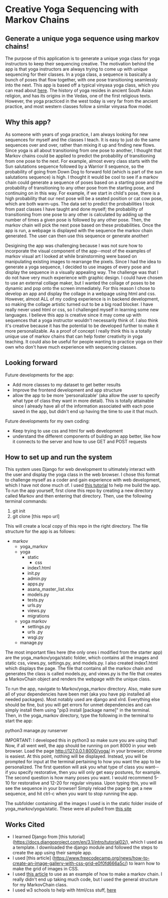 # Creative Yoga Sequencing with Markov Chains

## Generate a unique yoga sequence using markov chains!
The purpose of this application is to generate a unique yoga class for yoga instructors to keep their sequencing creative. The motivation behind the app is that yoga instructors are always trying to come up with unique sequencing for their classes. In a yoga class, a sequence is basically a bunch of poses that flow together, with one pose transitioning seamlessly into the next. This app is based off a typical vinyasa yoga class, which you can read about [here](https://oneflowyoga.com/blog/what-is-vinyasa-yoga). The history of yoga resides in ancient South Asian religion, and has its origins in the Vedas, one of the first religious texts. However, the yoga practiced in the west today is very far from the ancient practice, and most western classes follow a similar vinyasa flow model. 

## Why this app?
As someone with years of yoga practice, I am always looking for new sequences for myself and the classes I teach. It is easy to just do the same sequences over and over, rather than mixing it up and finding new flows. Since yoga is all about transitioning from one pose to another, I thought that Markov chains could be applied to predict the probability of transitioning from one pose to the next. For example, almost every class starts with the Sun salutations sequence followed by a Warrior II sequence, so the probability of going from Down Dog to forward fold (which is part of the sun salutations sequence) is high. I thought it would be cool to see if a markov chain could generate a sequence of poses based on a starting pose and the probability of transitioning to any other pose from the starting pose, and continuing on in this way. For example, if we start in child's pose, there is a high probability that our next pose will be a seated position or cat cow pose, which are both warm-ups. The data set to predict the probabilities I took from past classes I have taught and done myself; the probability of transitioning from one pose to any other is calculated by adding up the number of times a given pose is followed by any other pose. Then, the markov chain will pick the next pose based on these probabilities. Once the app is run, a webpage is displayed with the sequence the markov chain generated. The user can then use this sequence or generate another!

Desigining the app was challenging because I was not sure how to incorporate the visual component of the app--most of the examples of markov visual art I looked at while brainstorming were based on manipulating existing images to rearrange the pixels. Since I had the idea to generate a yoga sequence, I decided to use images of every pose and display the sequence in a visually appealing way. The challenge was that I do not have very much experience with graphic design. I could have chosen to use an external collage maker, but I wanted the collage of poses to be dynamic and pop onto the screen immediately. For this reason I chose to develop an app and display the collage in a webpage using html and css. However, almost ALL of my coding experience is in backend development, so making the collage artistic turned out to be a big road blocker. I have really never used html or css, so I challenged myself in learning some new languages. I believe this app is creative since it may come up with sequences that a yoga instructor wouldn't necessarily think of. I also think it's creative because it has the potential to be developed further to make it more personalizable. As a proof of concept I really think this is a totally unique use of markov chains that can help foster creativity in yoga teaching. It could also be useful for people wanting to practice yoga on their own who don't have much experience with sequencing classes.

## Looking forward
Future developments for the app:
- Add more classes to my dataset to get better results
- Improve the frontend development and app structure
- allow the app to be more 'personalizable' (aka allow the user to specify what type of class they want in more detail). This is totally attainable since I already have all of the information associated with each pose saved in the app, but didn't end up having the time to use it that much. 

Future developments for my own coding:
- Keep trying to use css and html for web development
- understand the different components of building an app better, like how it connects to the server and how to use GET and POST requests

## How to set up and run the system
This system uses Django for web development to ultimately interact with the user and display the yoga class in the web browser. I chose this format to challenge myself as a coder and gain experience with web development, which I have not done much of. I used [this tutorial](https://docs.djangoproject.com/en/3.1/intro/tutorial01/) to help me build the app. 
To run the app yourself, first clone this repo by creating a new directory called Markov and then entering that directory. Then, use the following terminal commands:

1. git init 
2. git clone [this repo url]

This will create a local copy of this repo in the right directory. The file structure for the app is as follows:
* markov
  * yoga_markov
  * yoga
    * static
       * css
     * index1.html
     * init.py
     * admin.py
     * apps.py
     * asana_master_list.xlsx
     * models.py
     * tests.py
     * urls.py
     * views.py
     * migrations
  * yoga markov
     * settings.py
     * urls .py
     * wsgi.py
   * manage.py

The most important files here (the only ones i modified from the starter app) are the yoga_markov/yoga/static folder, which contains all the images and static css, views.py, settings.py, and models.py. I also created index1.html which displays the page. The file that contains all the markov chain and generates the class is called models.py, and views.py is the file that creates a MarkovChain object and renders the webpage with the unique class.

To run the app, navigate to Markov/yoga_markov directory. Also, make sure all of your dependencies have been met (aka you have pip installed all needed packages). Most notably used are django and xlrd. Everything else should be fine, but you will get errors for unmet dependencies and can simply install them using "pip3 install [package name]" in the terminal.
Then, in the yoga_markov directory, type the following in the terminal to start the app:

python3 manage.py runserver

IMPORTANT: I developed this in python3 so make sure you are using that!
Now, if all went well, the app should be running on port 8000 in your web browser. Load the page http://127.0.0.1:8000/yoga/ in your browser; chrome is easiest. At this point, nothing will be displayed. Instead, you will be prompted for input at the terminal pertaining to how you want the app to be personalized. The first question will ask you what type of class you want-- if you specify restorative, then you will only get easy postures, for example. The second question is how many poses you want. I would recommend 5-10 for restorative and 12-20 for regular vinyasa. Upon typing this, you will see the sequence in your browser! Simply reload the page to get a new sequence, and hit ctrl-c when you want to stop running the app.

The subfolder containing all the images I used is in the static folder inside of yoga_markov/yoga/static. These were all pulled from [this site](https://www.tummee.com/yoga/poses/all)

## Works Cited

- I learned Django from [this tutorial]
(https://docs.djangoproject.com/en/3.1/intro/tutorial02/), which I used as a template. I downloaded the django module and followed the steps to create the app using their sample app.
- I used [this article]
(https://www.freecodecamp.org/news/how-to-create-an-image-gallery-with-css-grid-e0f0fd666a5c/) to learn how to make the grid of images in CSS.
- I used [this article](
https://medium.com/@__amol__/markov-chains-with-python-1109663f3678) to use as an example of how to make a markov chain. I really didn't end up taking much code, but I used the general structure for my MarkovChain class.
- I used w3 schools to help with html/css stuff, [here](https://www.w3schools.com/cssref/pr_padding.asp)
